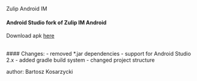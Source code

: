 Zulip Android IM

#### Android Studio fork of Zulip IM Android
Download apk [here](https://github.com/kosiara/zulip-android/raw/feature/gradle.android.studio.2.x/apk-bin/zulip-im.apk)

<br/>
#### Changes: 
- removed *.jar dependencies
- support for Android Studio 2.x
- added gradle build system
- changed project structure

author: Bartosz Kosarzycki
